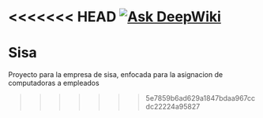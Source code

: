 <<<<<<< HEAD
[![Ask DeepWiki](https://deepwiki.com/badge.svg)](https://deepwiki.com/SisaSistemas/Portal)
=======
# Sisa
Proyecto para la empresa de sisa, enfocada para la asignacion de computadoras a empleados
>>>>>>> 5e7859b6ad629a1847bdaa967ccdc22224a95827
